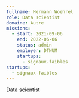 ```yaml
---
fullname: Hermann Woehrel
role: Data scientist
domaine: Autre
missions:
  - start: 2021-09-06
    end: 2022-06-06
    status: admin
    employer: DTNUM
    startups:
      - signaux-faibles
startups:
  - signaux-faibles
---
```

Data scientist